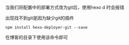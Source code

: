 当我们将配置中的部署方式改为git后，使用hexo d 时会报错

<!-- more -->
出现找不到git是因为缺少git的插件

`npm install hexo-deployer-git --save`

在博客的目录下使用该命令即可